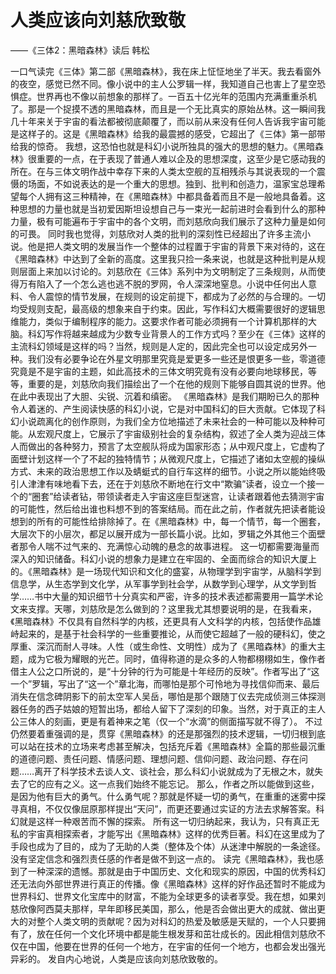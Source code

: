 # 人类应该向刘慈欣致敬

——《三体2：黑暗森林》读后
韩松

一口气读完《三体》第二部《黑暗森林》，我在床上怔怔地坐了半天。我去看窗外的夜空，感觉已然不同。像小说中的主人公罗辑一样，我知道自己也害上了星空恐惧症。世界再也不像以前想象的那样了。一百五十亿光年的范围内充满重重杀机了。那是一个捉摸不透的黑暗森林，而且是一个无比真实的原始丛林。这一瞬间我几十年来关于宇宙的看法都被彻底颠覆了，而以前从来没有任何人告诉我宇宙可能是这样子的。这是《黑暗森林》给我的最震撼的感受，它超出了《三体》第一部带给我的惊奇。
我想，这恐怕也就是科幻小说所独具的强大的思想的魅力。《黑暗森林》很重要的一点，在于表现了普通人难以企及的思想深度，这至少是它感动我的所在。在与三体文明作战中幸存下来的人类太空舰的互相残杀与其说表现的一个震慑的场面，不如说表达的是一个重大的思想。独到、批判和创造力，温家宝总理希望每个人拥有这三种精神，在《黑暗森林》中都具备着而且不是一般地具备着。这种思想的力量也就是当初爱因斯坦设想自己与一束光一起前进时会看到什么的那种力量，极有可能遍布于宇宙中的各个文明，而刘慈欣向我们展示了这种力量是如何的可畏。
同时我也觉得，刘慈欣对人类的批判的深刻性已经超出了许多主流小说。他是把人类文明的发展当作一个整体的过程置于宇宙的背景下来对待的，这在《黑暗森林》中达到了全新的高度。这里我只捡一条来说，也就是这种批判是从规则层面上来加以讨论的。刘慈欣在《三体》系列中为文明制定了三条规则，从而使得万有陷入了一个怎么逃也逃不脱的罗网，令人深深地窒息。小说中任何出人意料、令人震惊的情节发展，在规则的设定前提下，都成为了必然的与合理的。一切均受规则支配，最高级的想象来自于约束。因此，写作科幻大概需要很好的逻辑思维能力，类似于编制程序的能力。这要求作者可能必须拥有一个计算机那样的大脑。科幻写作将越来越成为少数专业背景人的工作方式吗？至少在《三体》这样的主流科幻领域是这样的吗？当然，规则是人定的，因此完全也可以设定成另外一种。我们没有必要争论在外星文明那里究竟是爱更多一些还是恨更多一些，零道德究竟是不是宇宙的主题，如此高技术的三体文明究竟有没有必要向地球移民，等等，重要的是，刘慈欣向我们描绘出了一个在他的规则下能够自圆其说的世界。他在此中表现出了大胆、尖锐、沉着和缜密。
《黑暗森林》是我们期盼已久的那种令人着迷的、产生阅读快感的科幻小说，它是对中国科幻的巨大贡献。它体现了科幻小说疏离化的创作原则，为我们全方位地描述了未来社会的一种可能以及种种可能。从宏观尺度上，它展示了宇宙级别社会的复杂结构，叙述了全人类为迎战三体人而做出的各种努力，预言了太空舰队将成为国家形态；从中观尺度上，它虚构了面壁计划这样一个了不起的独特情节；从微观尺度上，它描述了诸如太空舰的操纵方式、未来的政治思想工作以及蜻蜓式的自行车这样的细节。小说之所以能始终吸引人津津有味地看下去，还在于刘慈欣不断地在行文中“欺骗”读者，设立一个接一个的“圈套”给读者钻，带领读者走入宇宙这座巨型迷宫，让读者跟着他去猜测宇宙的可能性，然后给出谁也料想不到的答案结局。而在此之前，作者就先把读者能设想到的所有的可能性给排除掉了。在《黑暗森林》中，每一个情节，每一个圈套，大层次下的小层次，都足以展开成为一部长篇小说。比如，罗辑之外其他三个面壁者那令人喘不过气来的、充满惊心动魄的悬念的故事进程。
这一切都需要海量而深入的知识储备。科幻小说的想象力是建立在牢固的、全面而综合的知识大厦上的。《黑暗森林》是一场现代知识和文化的盛宴，从物理学到宇宙学，从脑科学到信息学，从生态学到文化学，从军事学到社会学，从数学到心理学，从文学到哲学……书中大量的知识细节十分真实和严密，许多的技术表述都需要用一篇学术论文来支撑。天哪，刘慈欣是怎么做到的？这里我尤其想要说明的是，在我看来，《黑暗森林》不仅具有自然科学的内核，还更具有人文科学的内核，包括使作品雄峙起来的，是基于社会科学的一些重要推论，从而使它超越了一般的硬科幻，使之厚重、深沉而耐人寻味。人性（或生命性、文明性）成为了《黑暗森林》的重大主题，成为它极为耀眼的光芒。同时，值得称道的是众多的人物都栩栩如生，像作者借主人公之口所说的，是“十分钟的行为可能是十年经历的反映”。作者写出了“这一个”罗辑，写出了“这一个”章北海，而哪怕是那个可怜地为寻找信仰而来、最后消失在信念碑阴影下的前太空军人吴岳，哪怕是那个跟随丁仪去完成侦测三体探测器任务的西子姑娘的短暂出场，都给人留下了深刻的印象。当然，对于真正的主人公三体人的刻画，更是有着神来之笔（仅一个“水滴”的侧面描写就不得了）。
不过仍然要着重强调的是，贯穿《黑暗森林》的还是那强烈的技术逻辑，一切归根到底可以站在技术的立场来考虑甚至解决，包括充斥着《黑暗森林》全篇的那些最沉重的道德问题、责任问题、情感问题、理想问题、信仰问题、政治问题、存在问题……离开了科学技术去谈人文、谈社会，那么科幻小说就成为了无根之木，就失去了它的应有之义。这一点我们始终不能忘记。
那么，作者之所以能做到这些，是因为他有巨大的勇气。什么勇气呢？那就是怀疑一切的勇气，在重重的迷雾中探寻真相，不仅仅像屈原那样提出“天问”，而更还要通过实证的方法去求解答案。科幻就是这样一种艰苦而不懈的探索。
所有这一切归纳起来，我认为，只有真正无私的宇宙真相探索者，才能写出《黑暗森林》这样的优秀巨著。科幻在这里成为了手段也成为了目的，成为了无助的人类（整体及个体）从迷津中解脱的一条途径。没有坚定信念和强烈责任感的作者是做不到这一点的。
读完《黑暗森林》，我也感到了一种深深的遗憾。那就是由于中国历史、文化和现实的原因，中国的优秀科幻还无法向外部世界进行真正的传播。像《黑暗森林》这样的好作品还暂时不能成为世界科幻、世界文化宝库中的财富，不能为全球更多的读者享受。我在想，如果刘慈欣像阿西莫夫那样，早年即移民美国，那么，他是否会做出更大的成就、做出更大的对整个人类文明的贡献呢？因为对科幻的热爱及敏感是天赋的，一个人只要拥有了，放在任何一个文化环境中都是能生根发芽和茁壮成长的。因此相信刘慈欣不仅在中国，他要在世界的任何一个地方，在宇宙的任何一个地方，也都会发出强光异彩的。
发自内心地说，人类是应该向刘慈欣致敬的。
